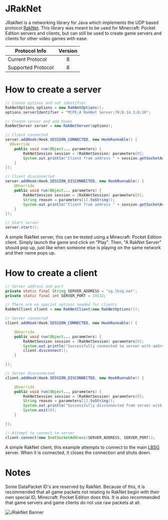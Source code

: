 # JRakNet
JRakNet is a networking library for Java which implements the UDP based protocol [RakNet](https://github.com/OculusVR/RakNet).
This library was meant to be used for Minecraft: Pocket Edition servers and clients, but can still be used to create game servers and clients for other video games with ease.

| Protocol Info      | Version |
| -------------------|:-------:|
| Current Protocol   | 8       |
| Supported Protocol | 8       |

# How to create a server

```java
// Create options and set identifier
RakNetOptions options = new RakNetOptions();
options.serverIdentifier = "MCPE;A RakNet Server;70;0.14.3;0;10";

// Create server and add hooks
RakNetServer server = new RakNetServer(options);

// Client connected
server.addHook(Hook.SESSION_CONNECTED, new HookRunnable() {
  @Override
	public void run(Object... parameters) {
		RakNetSession session = (RakNetSession) parameters[0];
		System.out.println("Client from address " + session.getSocketAddress() + " has connected to the server");
	}
});

// Client disconnected
server.addHook(Hook.SESSION_DISCONNECTED, new HookRunnable() {
	@Override
	public void run(Object... parameters) {
		RakNetSession session = (RakNetSession) parameters[0];
		String reason = parameters[1].toString();
		System.out.println("Client from address " + session.getSocketAddress() + " has disconnected from the server for the reason \"" + reason + "\"");
	}
});

// Start server
server.start();
```
A simple RakNet server, this can be tested using a Minecraft: Pocket Edition client. Simply launch the game and click on "Play". Then, "A RakNet Server" should pop up, just like when someone else is playing on the same network and their name pops up.


# How to create a client

```java
// Server address and port
private static final String SERVER_ADDRESS = "sg.lbsg.net";
private static final int SERVER_PORT = 19132;

// There are no special options needed for clients
RakNetClient client = new RakNetClient(new RakNetOptions());

// Server connected
client.addHook(Hook.SESSION_CONNECTED, new HookRunnable() {

	@Override
	public void run(Object... parameters) {
		RakNetSession session = (RakNetSession) parameters[0];
		System.out.println("Successfully connected to server with address " + session.getSocketAddress());
		client.disconnect();
	}

});

// Server disconnected
client.addHook(Hook.SESSION_DISCONNECTED, new HookRunnable() {

	@Override
	public void run(Object... parameters) {
		RakNetSession session = (RakNetSession) parameters[0];
		String reason = parameters[1].toString();
		System.out.println("Successfully disconnected from server with address " + session.getSocketAddress() + " for the reason \"" + reason + "\"");
		System.exit(0);
	}

});

// Attempt to connect to server
client.connect(new InetSocketAddress(SERVER_ADDRESS, SERVER_PORT));
```
A simple RakNet client, this example attempts to connect to the main [LBSG](http://lbsg.net/) server. When it is connected, it closes the connection and shuts down.

# Notes
Some DataPacket ID's are reserved by RakNet. Because of this, it is recommended that all game packets not relating to RakNet begin with their own special ID, Minecraft: Pocket Edition does this. It is also recommended that game servers and game clients do not use raw packets at all.

![JRakNet Banner](http://i.imgur.com/t897jIS.png)
